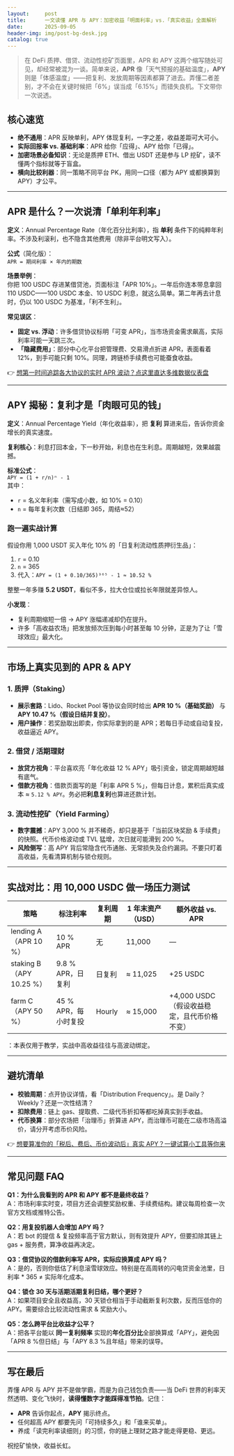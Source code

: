 ```yaml
---
layout:     post
title:      一文读懂 APR 与 APY：加密收益「明面利率」vs.「真实收益」全面解析
date:       2025-09-05
header-img: img/post-bg-desk.jpg
catalog: true
---
```


> 在 DeFi 质押、借贷、流动性挖矿页面里，APR 和 APY 这两个缩写随处可见，却经常被混为一谈。简单来说，**APR** 像「天气预报的基础温度」，**APY** 则是「体感温度」——把复利、发放周期等因素都算了进去。弄懂二者差别，才不会在关键时候把「6%」误当成「6.15%」而错失良机。下文带你一次说透。

## 核心速览

- **绝不通用**：APR 反映单利，APY 体现复利，一字之差，收益差距可大可小。  
- **实际回报率 vs. 基础利率**：APR 给你「应得」、APY 给你「已得」。  
- **加密场景必备知识**：无论是质押 ETH、借出 USDT 还是参与 LP 挖矿，读不懂两个指标就等于盲盒。  
- **横向比较利器**：同一策略不同平台 PK，用同一口径（都为 APY 或都换算到 APY）才公平。

---

## APR 是什么？一次说清「单利年利率」

**定义**：Annual Percentage Rate（年化百分比利率），指 **单利** 条件下的纯粹年利率。不涉及利滚利，也不隐含其他费用（除非平台明文写入）。

**公式**（简化版）：  
`APR = 期间利率 × 年内的期数`

**场景举例**：  
你把 100 USDC 存进某借贷池，页面标注「APR 10%」。一年后你连本带息拿回 110 USDC——100 USDC 本金、10 USDC 利息，就这么简单。第二年再去计息时，仍以 100 USDC 为基准，「利不生利」。

**常见误区**：

- **固定 vs. 浮动**：许多借贷协议标明「可变 APR」，当市场资金需求飙高，实际利率可能一天跳三次。  
- **「隐藏费用」**：部分中心化平台把管理费、交易滑点折进 APR，表面看着 12%，到手可能只剩 10%。同理，跨链桥手续费也可能蚕食收益。

👉 [想第一时间追踪各大协议的实时 APR 波动？点这里直达多维数据仪表盘](https://okxdog.com/)

---

## APY 揭秘：复利才是「肉眼可见的钱」

**定义**：Annual Percentage Yield（年化收益率），把 **复利** 算进来后，告诉你资金增长的真实速度。

**复利核心**：利息打回本金，下一秒开始，利息也在生利息。周期越短，效果越震撼。

**标准公式**：  
`APY = (1 + r/n)ⁿ - 1`  
其中：  
- `r` = 名义年利率（需写成小数，如 10% = 0.10）  
- `n` = 每年复利次数（日结即 365，周结≈52）

### 跑一遍实战计算

假设你用 1,000 USDT 买入年化 10% 的「日复利流动性质押衍生品」：

1. `r` = 0.10  
2. `n` = 365  
3. 代入：`APY = (1 + 0.10/365)³⁶⁵ - 1 ≈ 10.52 %`

整整一年多赚 **5.2 USDT**，看似不多，拉大仓位或拉长年限就差异惊人。

**小发现**：  
- 复利周期缩短一倍 → APY 涨幅递减却仍在提升。  
- 许多「高收益农场」把发放频次压到每小时甚至每 10 分钟，正是为了让「雪球效应」最大化。

---

## 市场上真实见到的 APR & APY

### 1. 质押（Staking）
- **展示套路**：Lido、Rocket Pool 等协议会同时给出 **APR 10 %（基础奖励）** 与 **APY 10.47 %（假设日结并复投）**。  
- **用户操作**：若奖励取出即卖，你实际拿到的是 APR；若每日手动或自动复投，收益逼近 APY。

### 2. 借贷 / 活期理财
- **放贷方视角**：平台喜欢亮「年化收益 12 % APY」吸引资金，锁定周期越短越有底气。 
- **借款方视角**：借款页面写的是「利率 APR 5 %」，但每日计息，累积后真实成本 ≈ `5.12 % APY`。务必把**利息复利**也算进还款计划。

### 3. 流动性挖矿（Yield Farming）
- **数字震撼**：APY 3,000 % 并不稀奇，却只是基于「当前区块奖励 & 手续费」的快照。代币价格波动或 TVL 猛增，次日就可能滑到 200 %。  
- **风险侧写**：高 APY 背后常隐含代币通胀、无常损失及合约漏洞。不要只盯着高收益，先看清算机制与锁仓规则。

---

## 实战对比：用 10,000 USDC 做一场压力测试

| 策略 | 标注利率 | 复利周期 | 1 年末资产（USD） | 额外收益 vs. APR |
|---|---|---|---|---|
| lending A（APR 10 %） | 10 % APR | 无 | 11,000 | — |
| staking B（APY 10.25 %） | 9.8 % APR，日复利 | 日复利 | ≈ 11,025 | +25 USDC |
| farm C（APY 50 %） | 45 % APR，每小时复投 | Hourly | ≈ 15,000 | +4,000 USDC（假设收益稳定，且代币价格不变）|

：本表仅用于教学，实战中高收益往往与高波动绑定。

---

## 避坑清单

- **校验周期**：点开协议详情，看「Distribution Frequency」。是 Daily？Weekly？还是一次性结清？  
- **扣除费用**：链上 gas、提取费、二级代币折扣等都吃掉真实到手收益。  
- **代币换算**：部分农场把「治理币」折算进 APY，而治理币可能在二级市场高溢价，请分开考虑币价风险。

👉 [想要算准你的「税后、费后、币价波动后」真实 APY？一键试算小工具等你来](https://okxdog.com/)

---

## 常见问题 FAQ

**Q1：为什么我看到的 APR 和 APY 都不是最终收益？**  
A：市场利率实时变，项目方还会调整奖励权重、手续费结构。建议每周检查一次官方文档或推特公告。

**Q2：用复投机器人会增加 APY 吗？**  
A：若 bot 的提信 & 复投频率高于官方默认，则有效提升 APY，但要扣除其链上 gas + 服务费，算净收益再决定。

**Q3：借贷协议的借款利率写 APR，实际应换算成 APY 吗？**  
A：是的，否则你低估了利息滚雪球效应。特别是在高周转的闪电贷资金池里，日利率 * 365 ≠ 实际年化成本。

**Q4：锁仓 30 天与活期活期复利日结，哪个更好？**  
A：如果项目安全且收益高，30 天锁仓相当于手动截断复利次数，反而压低你的 APY。需要综合比较流动性需求 & 奖励大小。

**Q5：怎么跨平台比收益才公平？**  
A：把各平台能以 **同一复利频率** 实现的**年化百分比**全部换算成「APY」，避免因「APR 8 %但日结」与「APY 8.3 %且年结」带来的误导。

---

## 写在最后

弄懂 APR 与 APY 并不是做学霸，而是为自己钱包负责——当 DeFi 世界的利率天然透明、变化飞快时，**读得懂数字才能踩得准节拍**。记住：  
- **APR** 告诉你起点，**APY** 揭示终点。  
- 任何超高 APY 都要先问「可持续多久」和「谁来买单」。  
- 养成「读完利率读细则」的习惯，你的链上理财之路才能走得更稳、更远。

祝挖矿愉快，收益长虹。